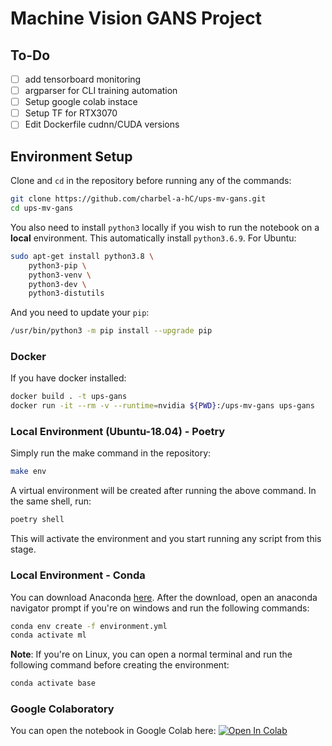 # Machine Vision GANS Project

## To-Do
- [ ] add tensorboard monitoring
- [ ] argparser for CLI training automation
- [ ] Setup google colab instace
- [ ] Setup TF for RTX3070
- [ ] Edit Dockerfile cudnn/CUDA versions

## Environment Setup

Clone and `cd` in the repository before running any of the commands:
```bash
git clone https://github.com/charbel-a-hC/ups-mv-gans.git
cd ups-mv-gans
```
You also need to install `python3` locally if you wish to run the notebook on a **local** environment. This automatically install `python3.6.9`. For Ubuntu:
```bash
sudo apt-get install python3.8 \
    python3-pip \
    python3-venv \
    python3-dev \
    python3-distutils
```
And you need to update your `pip`:
```bash
/usr/bin/python3 -m pip install --upgrade pip
```
### Docker
If you have docker installed:
```bash
docker build . -t ups-gans
docker run -it --rm -v --runtime=nvidia ${PWD}:/ups-mv-gans ups-gans
```
### Local Environment (Ubuntu-18.04) - Poetry

Simply run the make command in the repository:
```bash
make env
```
A virtual environment will be created after running the above command. In the same shell, run:
```bash
poetry shell
```
This will activate the environment and you start running any script from this stage.

### Local Environment - Conda
You can download Anaconda [here](https://docs.anaconda.com/anaconda/install/index.html).
After the download, open an anaconda navigator prompt if you're on windows and run the following commands:
```bash
conda env create -f environment.yml
conda activate ml
```
**Note**: If you're on Linux, you can open a normal terminal and run the following command before creating the environment:
```bash
conda activate base
```

### Google Colaboratory
You can open the notebook in Google Colab here: [![Open In Colab](https://colab.research.google.com/assets/colab-badge.svg)]()
